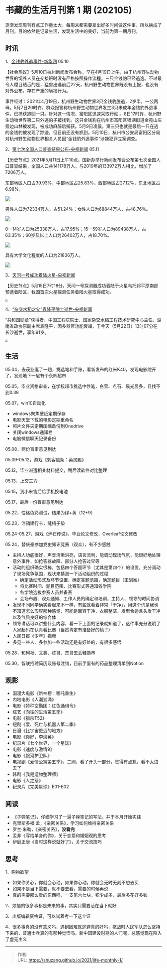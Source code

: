 # 书藏的生活月刊第 1 期 (202105)


逐渐发现周刊有点工作量太大，每周末都需要拿出好多时间做这件事，所以换成了月刊，目的依然是记录生活，发现生活中的美好，当前为第一期月刊。

<!--more-->

## 时讯

1、[金钱豹外逃事件-新华网](http://www.xinhuanet.com/legal/2021-05/11/c_1127432220.htm) 05.10

【社会热议】5月10日杭州新闻发布会称，早在4月19日上午，由于杭州野生动物世界的饲养人员在交接班时没有严格按照操作流程，三只金钱豹已经逃逸。不过最令人瞠目结舌的是，猛兽出逃前后22天，杭州野生动物世界既没有上报，也没有对外公布，存在严重的瞒报行为。

事件经过：2021年4月19日，杭州野生动物世界3只金钱豹脱逃，2岁半，一公两母。5月7日20时许，群众报警称杭州野生动物世界发生3只未成年金钱豹外逃事件，已捕获追回一只。针对这一情况，富阳区迅速采取行动 。8日17时许，杭州野生动物世界第二只外逃豹子被找到。这只金钱豹在杭州市富阳区银湖街道金苑山庄旁边山林被发现，被成功麻醉后捕获。5月9日凌晨，第三只也就是最后一只在逃的金钱豹被发现了踪迹，但目前还没有抓到。5月10日，杭州市公安局富阳区分局对杭州野生动物世界相关人员因“金钱豹外逃事件”涉嫌犯罪立案调查。

2、[第七次全国人口普查结果公布-央视新闻](http://api.cportal.cctv.com/api/newsInsert/ywnr.html?id=ArtiGhuT8SfKgM79GUL5f6Kz210511&preview=1&version=809&version=810&allow_comment=1&allow_comment=1) 05.11

【历史节点】2021年5月11日上午10点，国新办举行新闻发布会公布第七次全国人口普查结果，全国人口共141178万人，与2010年的133972万人相比，增加了7206万人。

东部地区人口占39.93%，中部地区占25.83%，西部地区占27.12%，东北地区占6.98%。

![](http://www.xinhuanet.com/2021-05/11/1127433978_16207390323961n.png)

男性人口为72334万人，占51.24%；女性人口为68844万人，占48.76%。

![](http://www.xinhuanet.com/2021-05/11/1127433978_16207390323951n.png)

0—14岁人口为25338万人，占17.95%；15—59岁人口为89438万人，占63.35%；60岁及以上人口为26402万人，占18.70%。

![](http://www.xinhuanet.com/2021-05/11/1127433978_16207390323881n.png)

具有大学文化程度的人口为21836万人。

![](http://www.xinhuanet.com/2021-05/11/1127433978_16207390323861n.png)

3、[天问一号成功着陆火星-央视新闻](http://api.cportal.cctv.com/api/newsInsert/ywnr.html?id=ArtiaQiJSrXL7JZY5UDkSFau210515&preview=1&version=809&version=810&allow_comment=1&allow_comment=1)

【历史节点】5月15日7时18分，天问一号探测器成功着陆于火星乌托邦平原南部预选着陆区，我国首次火星探测任务着陆火星取得成功。

<img src="https://th.bing.com/th/id/Rbf8d779a13b40ddc97f7dd5db80bdf4f?rik=oWvBoDlgzvqtHQ&riu=http%3a%2f%2fpic311.nipic.com%2ffile%2f20200725%2f26794041_160352821030_2.jpg&ehk=kVy5GK%2brym%2fZmSmtuo6tSfzSDGP%2fX734ZOsgdZBRO0M%3d&risl=&pid=ImgRaw" style="zoom:50%;" />

4、[“杂交水稻之父”袁隆平院士逝世-央视新闻](http://m.news.cctv.com/2021/05/22/ARTI8Bq14tAAR5TA2T41JsK9210522.shtml)

“共和国勋章”获得者、中国工程院院士、国家杂交水稻工程技术研究中心主任、湖南省政协原副主席袁隆平，因多器官功能衰竭，于今天（5月22日）13时07分在长沙逝世，享年91岁。

<img src="http://p1.img.cctvpic.com/cportal/cnews-yz/img/2021/05/22/0aa25982308649e7a9ad121cc3448cbf_16x9.jpg" style="zoom:50%;" />

## 生活

05.04，去茂业逛了一趟，挑选笔和手账，看新发布的红米K40，发现电影院开了，发现地下一层有个永辉超市

05.05，毕业资格审查，在学校超市挑选中性笔，白雪、点石、晨光居多，且找不到0.38

05.07，win10自动化

- windows聚焦壁纸定期保存
- 电影天堂下载的电影定期重命名
- 照片文件夹定期压缩备份到Onedrive
- 关闭windows通知栏
- 电脑微信聊天记录备份

05.08，两份盲审意见到达

05.09-05.12，游戏《刺客信条：英灵殿》

05.12，毕业派遣相关材料提交，稍后读软件对比整理

05.13，上交三方

05.15，到小米售后给手机换电池

05.17，最后一份盲审意见到达

05.22，性格色彩测试，结果为绿+黄（12+9）

05.23，注销建行卡，缝椅子垫

05.24-05.27，游戏《炉石传说》，毕业论文修改，Overleaf论文修改

05.24，替庆豪参加党史知识竞赛（观众），有不少感触

- 主持人功底很好，声音清晰洪亮，语言流利，能调动现场气氛，能很好地处理意外事件，如抢答器故障、部分人抢答过早等
- 活动的组织确实很棒，包括四个答题环节（尤其是第四个）的设置，充分调动了现场竞争氛围，现状来猜测一下活动组织的过程
  - 确定活动形式及环节设置，确定答题范围，确定题目（策划案）
  - 将比赛时间、题目范围、比赛形式等通知各学院
  - 各学院选拔参赛人员并备赛
  - 会场布置、观众通知、工作人员的确定和培训，主持人、领导的时间协调
- 发现不同同学确实看起来不一样，有些就看着非常「干净」，用这个词是我也不知道怎么形容那种感觉，可能是面容干净、衣服整洁、发型合适且头发干净以及气质良好的综合体
- 领导讲话可以讲些什么内容，看一下上面的记录就知道了，这件事充分说明了人家起码在认真看比赛（当然肯定有准备好的稿子）
- 人民日报《少年》视频
- 多见一些人、多参加一些活动还是有好处的，有很多感悟

05.28，和珂祯、文鑫、栋哥、杰哥去丢鞋撸串

05.30，智联招聘简历及账号注销，目前手里有的药品整理清单到Notion

## 观影

- 国漫大电影《新神榜：哪吒重生》
- 内地电影《人潮汹涌》
- 电影《特种空勤团：红色通缉令》
- 综艺《向往的生活第五季》
- 电影《猎杀T52》
- 短剧《爱、死亡与机器人第二季》
- 日漫《比宇宙更远的地方》
- 电影《你好，李焕英》
- 纪录片《七个世界，一个星球》
- 电影《速度与激情9》
- 电影《银河护卫队》
- 电视剧《爱情公寓第五季》，二刷，看了开头一部分，觉得有点尬，看不太进去了
- 韩剧《我是遗物整理师》
- 电影《人之怒》
- 纪录片《完美星球》E01-E02

## 阅读

- 《子弹笔记》，仔细学习了一遍子弹笔记的写法，并于本月开始实践
- 克里斯多福·孟，《亲密关系》，学习如何维持亲密关系
- 罗兰·米勒，《亲密关系》，**没看完**
- 孟非《写给单身的你》，关于恋爱和婚姻观的思考
- 伊庭正康《当时这样说就好了》，关于交流技巧

## 思考

1、购物欲望

- 如果你关心，你就会心动，如果你心动，你就会无时无刻不想去买
- 如果不是当下需要，就不要去看，需要的时候再说
- 真的需要那么贵的东西吗，一支笔六七块，积少成多，最后多花好多钱

2、烦恼的很多事都是未来的事，其实只需要活在当下就好

3、﻿出版编辑资格证，可以试着考一下这个证

4、很多事真的没有意义吗，遇到困难就逃避真的好吗，抗战时人民军队怎么坚持下来的，普通士兵真的有那种觉悟吗，新中国建设时期的人们呢，总感觉现在陷入了虚无主义













---

> 作者:   
> URL: https://shuzang.github.io/2021/life-monthly-1/  

